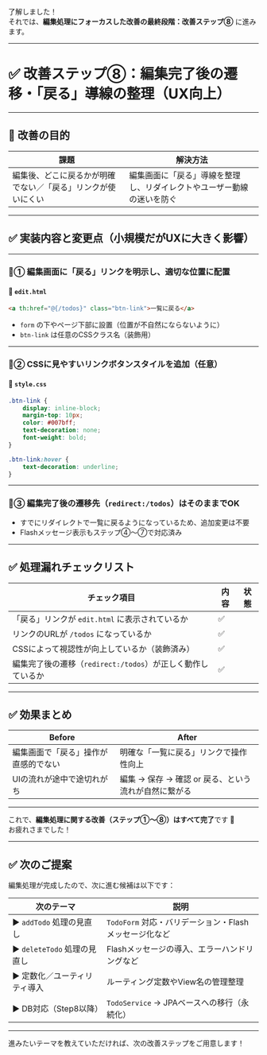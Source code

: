 了解しました！  
それでは、**編集処理にフォーカスした改善の最終段階：改善ステップ⑧** に進みます。

---

# ✅ 改善ステップ⑧：編集完了後の遷移・「戻る」導線の整理（UX向上）

---

## 🎯 改善の目的

| 課題 | 解決方法 |
|------|----------|
| 編集後、どこに戻るかが明確でない／「戻る」リンクが使いにくい | 編集画面に「戻る」導線を整理し、リダイレクトやユーザー動線の迷いを防ぐ |

---

## ✅ 実装内容と変更点（小規模だがUXに大きく影響）

---

### 🔹① 編集画面に「戻る」リンクを明示し、適切な位置に配置

#### 📄 `edit.html`

```html
<a th:href="@{/todos}" class="btn-link">一覧に戻る</a>
```

- `form` の下やページ下部に設置（位置が不自然にならないように）
- `btn-link` は任意のCSSクラス名（装飾用）

---

### 🔹② CSSに見やすいリンクボタンスタイルを追加（任意）

#### 📄 `style.css`

```css
.btn-link {
    display: inline-block;
    margin-top: 10px;
    color: #007bff;
    text-decoration: none;
    font-weight: bold;
}

.btn-link:hover {
    text-decoration: underline;
}
```

---

### 🔹③ 編集完了後の遷移先（`redirect:/todos`）はそのままでOK

- すでにリダイレクトで一覧に戻るようになっているため、追加変更は不要
- Flashメッセージ表示もステップ④〜⑦で対応済み

---

## ✅ 処理漏れチェックリスト

| チェック項目 | 内容 | 状態 |
|--------------|------|------|
| 「戻る」リンクが `edit.html` に表示されているか | ✅ |
| リンクのURLが `/todos` になっているか | ✅ |
| CSSによって視認性が向上しているか（装飾済み） | ✅ |
| 編集完了後の遷移（`redirect:/todos`）が正しく動作しているか | ✅ |

---

## ✅ 効果まとめ

| Before | After |
|--------|-------|
| 編集画面で「戻る」操作が直感的でない | 明確な「一覧に戻る」リンクで操作性向上 |
| UIの流れが途中で途切れがち | 編集 → 保存 → 確認 or 戻る、という流れが自然に繋がる |

---

これで、**編集処理に関する改善（ステップ①〜⑧）はすべて完了**です 🎉  
お疲れさまでした！

---

## ✅ 次のご提案

編集処理が完成したので、次に進む候補は以下です：

| 次のテーマ | 説明 |
|------------|------|
| ▶️ `addTodo` 処理の見直し | `TodoForm` 対応・バリデーション・Flashメッセージ化など |
| ▶️ `deleteTodo` 処理の見直し | Flashメッセージの導入、エラーハンドリングなど |
| ▶️ 定数化／ユーティリティ導入 | ルーティング定数やView名の管理整理 |
| ▶️ DB対応（Step8以降） | `TodoService` → JPAベースへの移行（永続化）

---

進みたいテーマを教えていただければ、次の改善ステップをご用意します！